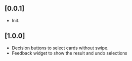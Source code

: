 ## [0.0.1]
* Init.
## [1.0.0]
* Decision buttons to select cards without swipe.
* Feedback widget to show the result and undo selections
